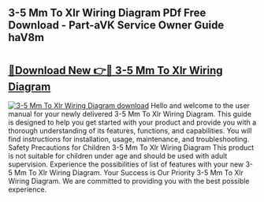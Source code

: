 ## 3-5 Mm To Xlr Wiring Diagram PDf Free Download - Part-aVK Service Owner Guide haV8m

# <h2><a href="http://dflj9v.blite.top/?on=3-5+Mm+To+Xlr+Wiring+Diagram">🔗Download New 👉🔴 3-5 Mm To Xlr Wiring Diagram</a></h2>

[![3-5 Mm To Xlr Wiring Diagram download](https://i.imgur.com/lujVjoI.png)](http://dflj9v.blite.top/?on=3-5+Mm+To+Xlr+Wiring+Diagram)
Hello and welcome to the user manual for your newly delivered 3-5 Mm To Xlr Wiring Diagram. This guide is designed to help you get started with your product and provide you with a thorough understanding of its features, functions, and capabilities. You will find instructions for installation, usage, maintenance, and troubleshooting. Safety Precautions for Children 3-5 Mm To Xlr Wiring Diagram This product is not suitable for children under age and should be used with adult supervision. Experience the possibilities of list of features with your new 3-5 Mm To Xlr Wiring Diagram. Your Success is Our Priority 3-5 Mm To Xlr Wiring Diagram. We are committed to providing you with the best possible experience.
